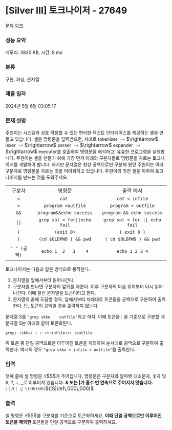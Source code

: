 # [Silver III] 토크나이저 - 27649 

[문제 링크](https://www.acmicpc.net/problem/27649) 

### 성능 요약

메모리: 3920 KB, 시간: 8 ms

### 분류

구현, 파싱, 문자열

### 제출 일자

2024년 5월 6일 03:05:17

### 문제 설명

<p>주원이는 시스템과 상호 작용할 수 있는 편리한 텍스트 인터페이스를 제공하는 셸을 만들고 있습니다. 셸은 명령문을 입력받으면, 차례로 tokenizer <mjx-container class="MathJax" jax="CHTML" style="font-size: 109%; position: relative;"><mjx-math class="MJX-TEX" aria-hidden="true"><mjx-mo class="mjx-n"><mjx-c class="mjx-c2192"></mjx-c></mjx-mo></mjx-math><mjx-assistive-mml unselectable="on" display="inline"><math xmlns="http://www.w3.org/1998/Math/MathML"><mo stretchy="false">→</mo></math></mjx-assistive-mml><span aria-hidden="true" class="no-mathjax mjx-copytext">$\rightarrow$</span></mjx-container> lexer <mjx-container class="MathJax" jax="CHTML" style="font-size: 109%; position: relative;"><mjx-math class="MJX-TEX" aria-hidden="true"><mjx-mo class="mjx-n"><mjx-c class="mjx-c2192"></mjx-c></mjx-mo></mjx-math><mjx-assistive-mml unselectable="on" display="inline"><math xmlns="http://www.w3.org/1998/Math/MathML"><mo stretchy="false">→</mo></math></mjx-assistive-mml><span aria-hidden="true" class="no-mathjax mjx-copytext">$\rightarrow$</span></mjx-container> parser <mjx-container class="MathJax" jax="CHTML" style="font-size: 109%; position: relative;"><mjx-math class="MJX-TEX" aria-hidden="true"><mjx-mo class="mjx-n"><mjx-c class="mjx-c2192"></mjx-c></mjx-mo></mjx-math><mjx-assistive-mml unselectable="on" display="inline"><math xmlns="http://www.w3.org/1998/Math/MathML"><mo stretchy="false">→</mo></math></mjx-assistive-mml><span aria-hidden="true" class="no-mathjax mjx-copytext">$\rightarrow$</span></mjx-container> expander <mjx-container class="MathJax" jax="CHTML" style="font-size: 109%; position: relative;"><mjx-math class="MJX-TEX" aria-hidden="true"><mjx-mo class="mjx-n"><mjx-c class="mjx-c2192"></mjx-c></mjx-mo></mjx-math><mjx-assistive-mml unselectable="on" display="inline"><math xmlns="http://www.w3.org/1998/Math/MathML"><mo stretchy="false">→</mo></math></mjx-assistive-mml><span aria-hidden="true" class="no-mathjax mjx-copytext">$\rightarrow$</span></mjx-container> executor를 호출하여 명령문을 해석하고, 유효한 프로그램을 실행합니다. 주원이는 셸을 만들기 위해 가장 먼저 아래의 구분자들로 명령문을 자르는 토크나이저를 개발해야 합니다. 하지만 문자열은 항상 공백으로만 구분해 왔던 주원이는 여러 구분자로 명령문을 자르는 것을 어려워하고 있습니다. 주원이의 멋진 셸을 위하여 토크나이저를 만드는 것을 도와주세요.</p>

<table class="table table-bordered">
	<tbody>
		<tr>
			<td style="text-align: center;">구분자</td>
			<td style="text-align: center;">명령문</td>
			<td style="text-align: center;">출력 예시</td>
		</tr>
		<tr>
			<td style="text-align: center;"><code><</code></td>
			<td style="text-align: center;"><code>cat <infile</code></td>
			<td style="text-align: center;"><code>cat < infile</code></td>
		</tr>
		<tr>
			<td style="text-align: center;"><code>></code></td>
			<td style="text-align: center;"><code>program >outfile</code></td>
			<td style="text-align: center;"><code>program > outfile</code></td>
		</tr>
		<tr>
			<td style="text-align: center;"><code>&&</code></td>
			<td style="text-align: center;"><code>program&&echo success</code></td>
			<td style="text-align: center;"><code>program && echo success</code></td>
		</tr>
		<tr>
			<td style="text-align: center;"><code>||</code></td>
			<td style="text-align: center;"><code>grep sol < for||echo fail</code></td>
			<td style="text-align: center;"><code>grep sol < for || echo fail</code></td>
		</tr>
		<tr>
			<td style="text-align: center;"><code>(</code></td>
			<td style="text-align: center;"><code>(exit 0)</code></td>
			<td style="text-align: center;"><code>( exit 0 )</code></td>
		</tr>
		<tr>
			<td style="text-align: center;"><code>)</code></td>
			<td style="text-align: center;"><code>(cd $OLDPWD ) && pwd</code></td>
			<td style="text-align: center;"><code>( cd $OLDPWD ) && pwd</code></td>
		</tr>
		<tr>
			<td style="text-align: center;"><code>" " (공백)</code></td>
			<td style="text-align: center;"><code>echo 1  2   3    4</code></td>
			<td style="text-align: center;">
			<p><code>echo 1 2 3 4</code></p>
			</td>
		</tr>
	</tbody>
</table>

<p>토크나이저는 다음과 같은 방식으로 동작한다.</p>

<ol>
	<li>문자열을 앞에서부터 읽어나간다.</li>
	<li>구분자를 만나면 구분자의 앞뒤를 자른다. 이후 구분자의 다음 위치부터 다시 읽어나간다. 이때 잘린 문자열을 토큰이라고 한다.</li>
	<li>문자열의 끝에 도달할 경우, 앞에서부터 차례대로 토큰들을 공백으로 구분하여 출력한다. 단, 토큰이 공백일 경우 출력하지 않는다.</li>
</ol>

<p>문자열 S를 <code>"grep skku   <infile> outfile"</code>라고 하자. 이때 토큰을 <strong><span style="color:#c0392b;">:</span></strong> 을 기준으로 구분할 때 문자열 S는 아래와 같이 토큰화된다.</p>

<p><code>grep<strong><span style="color:#c0392b;">: </span></strong><strong><span style="color:#c0392b;">:</span></strong>skku<strong><span style="color:#c0392b;">: : : :</span></strong><<strong><span style="color:#c0392b;">:</span></strong>infile<span style="font-weight: bold; color: rgb(192, 57, 43);">:</span>><strong><span style="color:#c0392b;">: </span></strong><span style="font-weight: bold; color: rgb(192, 57, 43);">:</span>outfile</code></p>

<p>위 토큰 중 단일 공백으로만 이루어진 토큰을 제외하여 순서대로 공백으로 구분하여 출력한다. 예시의 경우 <code>"grep skku < infile > outfile"</code>를 출력한다.</p>

### 입력 

 <p>첫째 줄에 셸 명령문 <mjx-container class="MathJax" jax="CHTML" style="font-size: 109%; position: relative;"><mjx-math class="MJX-TEX" aria-hidden="true"><mjx-mi class="mjx-i"><mjx-c class="mjx-c1D446 TEX-I"></mjx-c></mjx-mi></mjx-math><mjx-assistive-mml unselectable="on" display="inline"><math xmlns="http://www.w3.org/1998/Math/MathML"><mi>S</mi></math></mjx-assistive-mml><span aria-hidden="true" class="no-mathjax mjx-copytext">$S$</span></mjx-container>가 주어집니다. 명령문은 구분자와 알파벳 대소문자, 숫자 및 $, ?, +, _로 이루어져 있습니다. <strong>& 또는 |가 홀수 번 연속으로 주어지지 않습니다.</strong> <mjx-container class="MathJax" jax="CHTML" style="font-size: 109%; position: relative;"><mjx-math class="MJX-TEX" aria-hidden="true"><mjx-mo class="mjx-n"><mjx-c class="mjx-c28"></mjx-c></mjx-mo><mjx-texatom texclass="ORD"><mjx-mo class="mjx-n"><mjx-c class="mjx-c7C"></mjx-c></mjx-mo></mjx-texatom><mjx-mi class="mjx-i"><mjx-c class="mjx-c1D446 TEX-I"></mjx-c></mjx-mi><mjx-texatom texclass="ORD"><mjx-mo class="mjx-n"><mjx-c class="mjx-c7C"></mjx-c></mjx-mo></mjx-texatom><mjx-mo class="mjx-n" space="4"><mjx-c class="mjx-c2264"></mjx-c></mjx-mo><mjx-mn class="mjx-n" space="4"><mjx-c class="mjx-c31"></mjx-c></mjx-mn><mjx-mstyle><mjx-mspace style="width: 0.167em;"></mjx-mspace></mjx-mstyle><mjx-mn class="mjx-n"><mjx-c class="mjx-c30"></mjx-c><mjx-c class="mjx-c30"></mjx-c><mjx-c class="mjx-c30"></mjx-c></mjx-mn><mjx-mstyle><mjx-mspace style="width: 0.167em;"></mjx-mspace></mjx-mstyle><mjx-mn class="mjx-n"><mjx-c class="mjx-c30"></mjx-c><mjx-c class="mjx-c30"></mjx-c><mjx-c class="mjx-c30"></mjx-c></mjx-mn><mjx-mo class="mjx-n"><mjx-c class="mjx-c29"></mjx-c></mjx-mo></mjx-math><mjx-assistive-mml unselectable="on" display="inline"><math xmlns="http://www.w3.org/1998/Math/MathML"><mo stretchy="false">(</mo><mrow data-mjx-texclass="ORD"><mo stretchy="false">|</mo></mrow><mi>S</mi><mrow data-mjx-texclass="ORD"><mo stretchy="false">|</mo></mrow><mo>≤</mo><mn>1</mn><mstyle scriptlevel="0"><mspace width="0.167em"></mspace></mstyle><mn>000</mn><mstyle scriptlevel="0"><mspace width="0.167em"></mspace></mstyle><mn>000</mn><mo stretchy="false">)</mo></math></mjx-assistive-mml><span aria-hidden="true" class="no-mathjax mjx-copytext">$(|S|\le1\,000\,000)$</span> </mjx-container></p>

### 출력 

 <p>셸 명령문 <mjx-container class="MathJax" jax="CHTML" style="font-size: 109%; position: relative;"><mjx-math class="MJX-TEX" aria-hidden="true"><mjx-mi class="mjx-i"><mjx-c class="mjx-c1D446 TEX-I"></mjx-c></mjx-mi></mjx-math><mjx-assistive-mml unselectable="on" display="inline"><math xmlns="http://www.w3.org/1998/Math/MathML"><mi>S</mi></math></mjx-assistive-mml><span aria-hidden="true" class="no-mathjax mjx-copytext">$S$</span></mjx-container>를 구분자를 기준으로 토큰화하세요. <strong>이때 단일 공백으로만 이루어진 토큰을 제외한 </strong>토큰들을 단일 공백으로 구분하여 출력하세요.</p>

